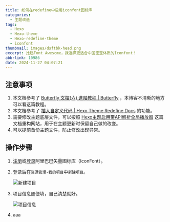 ```yaml
---
title: 如何在redefine中启用iconfont图标库
categories:
  - 主题改造
tags:
  - Hexo
  - Hexo-theme
  - Hexo-redefine-theme
  - iconfont
thumbnail: images/dsftbk-head.png
excerpt: 比起Font Awesome，我选择更适合中国宝宝体质的Iconfont！
abbrlink: 10986
date: 2024-11-27 04:07:21
---
```


## 注意事项

1. 本文档参考了 [Butterfly 文檔(六) 進階教程 | Butterfly](https://butterfly.js.org/posts/4073eda) ，本博客不清晰的地方可以看这篇教程。
2. 本文档参考了 [插入自定义代码 | Hexo Theme Redefine Docs](https://redefine-docs.ohevan.com/zh/inject) 的功能。
3. 需要修改主题底层文件，可以按照 [Hexo主题启用带API解析全局播放器](/posts/3334.html) 这篇文档重构网站，用于在主题更新时保留自己做的改变。
4. 可以提前备份主题文件，防止修改出现异常。

## 操作步骤

1. [注册](https://www.iconfont.cn/register)或[登录](https://www.iconfont.cn/login)阿里巴巴矢量图标库（IconFont）。

2. 登录后在`资源管理-我的项目`中`新建项目`。

   ![新建项目](\images\新建项目.png)

3. 项目信息随便填，自己清楚就好。

   ![项目信息](\images\项目信息.png)

4. aaa
